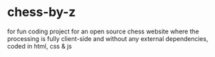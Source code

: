 # chess-by-z
for fun coding project for an open source chess website where the processing is fully client-side and without any external dependencies, coded in html, css &amp; js
